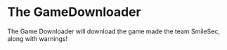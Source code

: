 # The GameDownloader

The Game Downloader will download the game made the team SmileSec, along with warnings!
